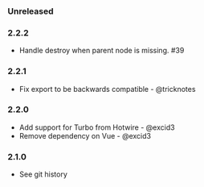 ### Unreleased

### 2.2.2

* Handle destroy when parent node is missing. #39

### 2.2.1

* Fix export to be backwards compatible - @tricknotes

### 2.2.0

* Add support for Turbo from Hotwire - @excid3
* Remove dependency on Vue - @excid3

### 2.1.0

* See git history
